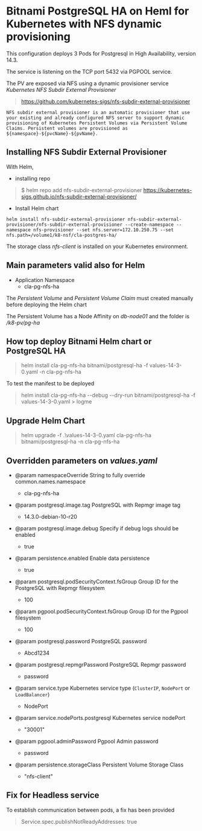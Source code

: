 # Bitnami PostgreSQL HA on Heml for Kubernetes with NFS dynamic provisioning

This configuration deploys 3 Pods for Postgresql in High Availability, version 14.3.

The service is listening on the TCP port 5432 via PGPOOL service.

The PV are exposed via NFS using a dynamic provisioner service _Kubernetes NFS Subdir External Provisioner_

> https://github.com/kubernetes-sigs/nfs-subdir-external-provisioner

```language
NFS subdir external provisioner is an automatic provisioner that use your existing and already configured NFS server to support dynamic provisioning of Kubernetes Persistent Volumes via Persistent Volume Claims. Persistent volumes are provisioned as ${namespace}-${pvcName}-${pvName}.
```

## Installing NFS Subdir External Provisioner

With Helm, 
- installing repo

> $ helm repo add nfs-subdir-external-provisioner https://kubernetes-sigs.github.io/nfs-subdir-external-provisioner/


- Install Helm chart

```language
helm install nfs-subdir-external-provisioner nfs-subdir-external-provisioner/nfs-subdir-external-provisioner --create-namespace --namespace nfs-provisioner --set nfs.server=172.10.250.75 --set nfs.path=/volume1/k8-nsf/cla-postgres-ha/
```

The storage class _nfs-client_ is installed on your Kubernetes environment.


## Main parameters valid also for Helm

- Application Namespace
	+ cla-pg-nfs-ha

The _Persistent Volume_ and _Persistent Volume Claim_ must created manually before deploying the Helm chart

The Persistent Volume has a Node Affinity on _db-node01_ and the folder is _/k8-pv/pg-ha_

## How top deploy Bitnami Helm chart or PostgreSQL HA

> helm install cla-pg-nfs-ha bitnami/postgresql-ha -f values-14-3-0.yaml -n cla-pg-nfs-ha

To test the manifest to be deployed

> helm install cla-pg-nfs-ha --debug --dry-run bitnami/postgresql-ha -f values-14-3-0.yaml > logme


## Upgrade Helm Chart

> helm upgrade -f .\values-14-3-0.yaml cla-pg-nfs-ha bitnami/postgresql-ha -n cla-pg-nfs-ha


## Overridden parameters on _values.yaml_

- @param namespaceOverride String to fully override common.names.namespace
	+ cla-pg-nfs-ha
	
- @param postgresql.image.tag PostgreSQL with Repmgr image tag
	+ 14.3.0-debian-10-r20

- @param postgresql.image.debug Specify if debug logs should be enabled
	+ true


- @param persistence.enabled Enable data persistence
	+ true


- @param postgresql.podSecurityContext.fsGroup Group ID for the PostgreSQL with Repmgr filesystem
	+ 100
- @param pgpool.podSecurityContext.fsGroup Group ID for the Pgpool filesystem
	+ 100


- @param postgresql.password PostgreSQL password
	+ Abcd1234

- @param postgresql.repmgrPassword PostgreSQL Repmgr password
	+ password


- @param service.type Kubernetes service type (`ClusterIP`, `NodePort` or `LoadBalancer`)
	+ NodePort

- @param service.nodePorts.postgresql Kubernetes service nodePort
	+ "30001"

- @param pgpool.adminPassword Pgpool Admin password
	+ password
	
- @param persistence.storageClass Persistent Volume Storage Class
	+ "nfs-client"


## Fix for Headless service

To establish communication between pods, a fix has been provided

> Service.spec.publishNotReadyAddresses: true